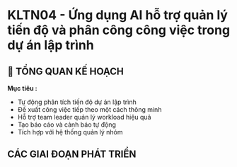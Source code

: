 # KLTN04 - Ứng dụng AI hỗ trợ quản lý tiến độ và phân công công việc trong dự án lập trình

## 📅 TỔNG QUAN KẾ HOẠCH
**Mục tiêu :**
- Tự động phân tích tiến độ dự án lập trình
- Đề xuất công việc tiếp theo một cách thông minh
- Hỗ trợ team leader quản lý workload hiệu quả
- Tạo báo cáo và cảnh báo tự động
- Tích hợp với hệ thống quản lý nhóm


##  CÁC GIAI ĐOẠN PHÁT TRIỂN

